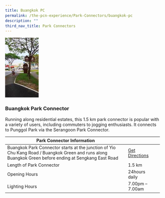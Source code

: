 ```yaml
---
title: Buangkok PC
permalink: /the-pcn-experience/Park-Connectors/buangkok-pc
description: ""
third_nav_title: Park Connectors
---
```

![](/images/Buangkok%20PC.jpeg)

### Buangkok Park Connector

Running along residential estates, this 1.5 km park connector is popular with a variety of users, including commuters to jogging enthusiasts. It connects to Punggol Park via the Serangoon Park Connector.

| Park Connector Information | ||
| -------- | -------- | -------- |
| Buangkok Park Connector starts at the junction of Yio Chu Kang Road / Buangkok Green and runs along Buangkok Green before ending at Sengkang East Road   | [Get Directions](https://www.onemap.gov.sg/main/v2/?lat=1.3791531014429996&lng=103.87639730916995) |
Length of Park Connector | 1.5 km
Opening Hours | 24hours daily
Lighting Hours | 7.00pm – 7.00am |